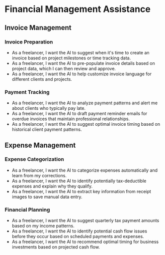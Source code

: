 # Financial Management Assistance

## Invoice Management

### Invoice Preparation
- As a freelancer, I want the AI to suggest when it's time to create an invoice based on project milestones or time tracking data.
- As a freelancer, I want the AI to pre-populate invoice details based on project data, which I can then review and approve.
- As a freelancer, I want the AI to help customize invoice language for different clients and projects.

### Payment Tracking
- As a freelancer, I want the AI to analyze payment patterns and alert me about clients who typically pay late.
- As a freelancer, I want the AI to draft payment reminder emails for overdue invoices that maintain professional relationships.
- As a freelancer, I want the AI to suggest optimal invoice timing based on historical client payment patterns.

## Expense Management

### Expense Categorization
- As a freelancer, I want the AI to categorize expenses automatically and learn from my corrections.
- As a freelancer, I want the AI to identify potentially tax-deductible expenses and explain why they qualify.
- As a freelancer, I want the AI to extract key information from receipt images to save manual data entry.

### Financial Planning
- As a freelancer, I want the AI to suggest quarterly tax payment amounts based on my income patterns.
- As a freelancer, I want the AI to identify potential cash flow issues before they occur based on scheduled payments and expenses.
- As a freelancer, I want the AI to recommend optimal timing for business investments based on projected cash flow.